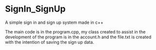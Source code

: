 # SignIn_SignUp
A simple sign in and sign up system made in c++

The main code is in the program.cpp, my class created to assist in the development of the 
program is in the account.h and the file.txt is created with the intention of saving the
sign up data.
